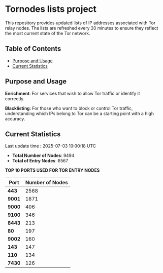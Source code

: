 # Tornodes lists project

This repository provides updated lists of IP addresses associated with Tor relay nodes. The lists are refreshed every 30 minutes to ensure they reflect the most current state of the Tor network.

## Table of Contents

- [Purpose and Usage](#purpose-and-usage)
- [Current Statistics](#current-statistics)


## Purpose and Usage

**Enrichment**: For services that wish to allow Tor traffic or identify it correctly.

**Blacklisting**: For those who want to block or control Tor traffic, understanding which IPs belong to Tor can be a starting point with a high accuracy.

## Current Statistics

Last update time : 2025-07-03 10:00:18 UTC

- **Total Number of Nodes**: 9494
- **Total of Entry Nodes**: 8567

**TOP 10 PORTS USED FOR TOR ENTRY NODES**

| **Port** | **Number of Nodes** |
|------|-----------------|
| **443**   | 2568  |
| **9001**   | 1871  |
| **9000**   | 406  |
| **9100**   | 346  |
| **8443**   | 213  |
| **80**   | 197  |
| **9002**   | 160  |
| **143**   | 147  |
| **110**   | 134  |
| **7430**   | 126  |

